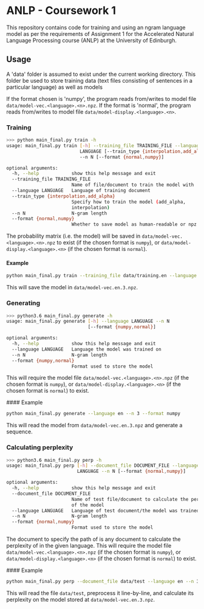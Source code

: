 # ANLP - Coursework 1
This repository contains code for training and using an ngram language model as per the requirements of Assignment 1 for the Accelerated Natural Language Processing course (ANLP) at the University of Edinburgh.

## Usage
A 'data' folder is assumed to exist under the current working directory.
This folder be used to store training data (text files consisting of sentences in a particular language) as well as models

If the format chosen is 'numpy', the program reads from/writes to model file `data/model-vec.<language>.<n>.npz`.
If the format is 'normal',  the program reads from/writes to model file `data/model-display.<language>.<n>`.

### Training
```bash
>>> python main_final.py train -h
usage: main_final.py train [-h] --training_file TRAINING_FILE --language
                           LANGUAGE [--train_type {interpolation,add_alpha}]
                           --n N [--format {normal,numpy}]

optional arguments:
  -h, --help            show this help message and exit
  --training_file TRAINING_FILE
                        Name of file/document to train the model with
  --language LANGUAGE   Language of training document
  --train_type {interpolation,add_alpha}
                        Specify how to train the model (add_alpha,
                        interpolation)
  --n N                 N-gram length
  --format {normal,numpy}
                        Whether to save model as human-readable or npz
```

The probability matrix (i.e. the model) will be saved in `data/model-vec.<language>.<n>.npz` to exist (if the chosen format is `numpy`), or `data/model-display.<language>.<n>` (if the chosen format is `normal`).

#### Example
```bash
python main_final.py train --training_file data/training.en --language en --train_type interpolation --n 3 --format numpy
```

This will save the model in `data/model-vec.en.3.npz`.

### Generating
```bash
>>> python3.6 main_final.py generate -h
usage: main_final.py generate [-h] --language LANGUAGE --n N
                              [--format {numpy,normal}]

optional arguments:
  -h, --help            show this help message and exit
  --language LANGUAGE   Language the model was trained on
  --n N                 N-gram length
  --format {numpy,normal}
                        Format used to store the model
```

This will require the model file `data/model-vec.<language>.<n>.npz` (if the chosen format is `numpy`), or `data/model-display.<language>.<n>` (if the chosen format is `normal`) to exist.

#### Example
```bash
python main_final.py generate --language en --n 3 --format numpy
```

This will read the model from `data/model-vec.en.3.npz` and generate a sequence.

### Calculating perplexity
```bash
>>> python3.6 main_final.py perp -h
usage: main_final.py perp [-h] --document_file DOCUMENT_FILE --language
                          LANGUAGE --n N [--format {normal,numpy}]

optional arguments:
  -h, --help            show this help message and exit
  --document_file DOCUMENT_FILE
                        Name of test file/document to calculate the perplexity
                        of the model
  --language LANGUAGE   Language of test document/the model was trained on
  --n N                 N-gram length
  --format {normal,numpy}
                        Format used to store the model
```

The document to specify the path of is any document to calculate the perplexity of in the given language.
This will require the model file `data/model-vec.<language>.<n>.npz` (if the chosen format is `numpy`), or `data/model-display.<language>.<n>` (if the chosen format is `normal`) to exist.

#### Example
```bash
python main_final.py perp --document_file data/test --language en --n 3 --format numpy
```

This will read the file `data/test`, preprocess it line-by-line, and calculate its perplexity on the model stored at `data/model-vec.en.3.npz`.